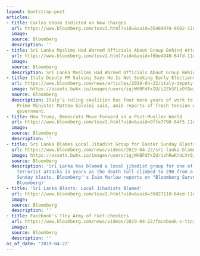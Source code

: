 ```yaml
---
layout: bootstrap-post
articles:
- title: Carlos Ghosn Indicted on New Charges
  url: https://www.bloomberg.com/tosv2.html?vid=&uuid=35469970-6502-11e9-b36d-ff862e8fe526&url=L25ld3MvdmlkZW9zLzIwMTktMDQtMjIvY2FybG9zLWdob3NuLWluZGljdGVkLW9uLW5ldy1jaGFyZ2VzLXZpZGVv
  image: 
  source: Bloomberg
  description: ''
- title: Sri Lanka Muslims Had Warned Officials About Group Behind Attack
  url: https://www.bloomberg.com/tosv2.html?vid=&uuid=f6be4940-64fd-11e9-9262-f7a466cbef20&url=L25ld3MvYXJ0aWNsZXMvMjAxOS0wNC0yMi9zcmktbGFua2EtbXVzbGltcy1oYWQtd2FybmVkLW9mZmljaWFscy1hYm91dC1ncm91cC1iZWhpbmQtYXR0YWNr
  image: 
  source: Bloomberg
  description: Sri Lanka Muslims Had Warned Officials About Group Behind Attack bloomberg.com
- title: Italy Deputy PM Salvini Says He Is Not Seeking Early Elections
  url: https://www.bloomberg.com/news/articles/2019-04-22/italy-deputy-pm-salvini-says-he-is-not-seeking-early-elections
  image: https://assets.bwbx.io/images/users/iqjWHBFdfxIU/i2ZkSFLzOfQw/v1/1200x801.jpg
  source: Bloomberg
  description: Italy’s ruling coalition has four more years of work to do, Deputy
    Prime Minister Matteo Salvini said, amid reports of fresh tension within the fractious
    government.
- title: How Trump, Democrats Move Forward in a Post-Mueller World
  url: https://www.bloomberg.com/tosv2.html?vid=&uuid=9ffe7790-64f5-11e9-b36d-ff862e8fe526&url=L25ld3MvdmlkZW9zLzIwMTktMDQtMjIvaG93LXRydW1wLWRlbW9jcmF0cy1tb3ZlLWZvcndhcmQtaW4tYS1wb3N0LW11ZWxsZXItd29ybGQtdmlkZW8=
  image: 
  source: Bloomberg
  description: ''
- title: Sri Lanka Blames Local Jihadist Group for Easter Sunday Blasts
  url: https://www.bloomberg.com/news/videos/2019-04-22/sri-lanka-blames-local-jihadist-group-for-easter-sunday-blasts-video
  image: https://assets.bwbx.io/images/users/iqjWHBFdfxIU/ivhRwKrULVr0/v5/-1x-1.jpg
  source: Bloomberg
  description: 'Sri Lanka has blamed a local jihadist group for one of Asia''s deadliest
    terrorist attacks in years as the death toll climbed to 290 from a series of Easter
    Sunday blasts. Bloomberg''s Iain Marlow reports on "Bloomberg Surveillance." (Source:
    Bloomberg)'
- title: 'Sri Lanka Blasts: Local Jihadists Blamed'
  url: https://www.bloomberg.com/tosv2.html?vid=&uuid=35027110-64ed-11e9-b2b5-d185d6f9dd28&url=L25ld3MvdmlkZW9zLzIwMTktMDQtMjIvc3JpLWxhbmthLWJsYXN0cy1sb2NhbC1qaWhhZGlzdHMtYmxhbWVkLXZpZGVv
  image: 
  source: Bloomberg
  description: ''
- title: Facebook's Tiny Army of Fact-checkers
  url: https://www.bloomberg.com/news/videos/2019-04-22/facebook-s-tiny-army-of-fact-checkers-video
  image: 
  source: Bloomberg
  description: ''
as_of_date: '2019-04-22'
---
```


